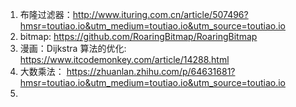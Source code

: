 1. 布隆过滤器：http://www.ituring.com.cn/article/507496?hmsr=toutiao.io&utm_medium=toutiao.io&utm_source=toutiao.io
2. bitmap: https://github.com/RoaringBitmap/RoaringBitmap
3. 漫画：Dijkstra 算法的优化:
https://www.itcodemonkey.com/article/14288.html
4. 大数乘法：
https://zhuanlan.zhihu.com/p/64631681?hmsr=toutiao.io&utm_medium=toutiao.io&utm_source=toutiao.io
5. 